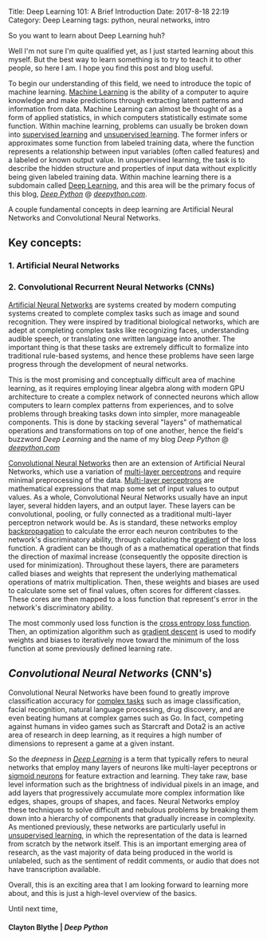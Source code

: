 Title: Deep Learning 101: A Brief Introduction
Date: 2017-8-18 22:19
Category: Deep Learning
tags: python, neural networks, intro

So you want to learn about Deep Learning huh?

Well I'm not sure I'm quite qualified yet, as I just started learning about this myself. But the best way to learn something is to try to teach it to other people, so here I am. I hope you find this post and blog useful.

To begin our understanding of this field, we need to introduce the topic of machine learning. [Machine Learning](https://www.wikiwand.com/en/Machine_learning) is the ability of a computer to aquire knowledge and make predictions through extracting latent patterns and information from data. Machine Learning can almost be thought of as a form of applied statistics, in which computers statistically estimate some function. Within machine learning, problems can usually be broken down into [supervised learning](https://www.wikiwand.com/en/Supervised_learning) and [unsupervised learning](https://www.wikiwand.com/en/Unsupervised_learning). The former infers or approximates some function from labeled training data, where the function represents a relationship between input variables (often called features) and a labeled or known output value. In unsupervised learning, the task is to describe the hidden structure and properties of input data without explicitly being given labeled training data. Within machine learning there is a subdomain called [Deep Learning](https://www.wikiwand.com/en/Deep_learning), and this area will be the primary focus of this blog, [*Deep Python*](https://deepython.com) @ [*deepython.com*](https://deepython.com).

A couple fundamental concepts in deep learning are Artificial Neural Networks and Convolutional Neural Networks.


## Key concepts:
### 1. Artificial Neural Networks
### 2. Convolutional Recurrent Neural Networks (CNNs)



[Artificial Neural Networks](https://www.wikiwand.com/en/Artificial_neural_network) are systems created by modern computing systems created to complete complex tasks such as image and sound recognition. They were inspired by traditional biological networks, which are adept at completing complex tasks like recognizing faces, understanding audible speech, or translating one written language into another. The important thing is that these tasks are extremely difficult to formalize into traditional rule-based systems, and hence these problems have seen large progress through the development of neural networks.  

This is the most promising and conceptually difficult area of machine learning, as it requires employing linear algebra along with modern GPU architecture to create a complex network of connected neurons which allow computers to learn complex patterns from experiences, and to solve problems through breaking tasks down into simpler, more manageable components. This is done by stacking several "layers" of mathematical operations and transformations on top of one another, hence the field's buzzword
*Deep Learning* and the name of my blog *Deep Python* @ [*deepython.com*](http://deepython.com)

[Convolutional Neural Networks](https://www.wikiwand.com/en/Convolutional_neural_network) then are an extension of Artificial Neural Networks, which use a variation of [multi-layer perceptrons](https://www.wikiwand.com/en/Multilayer_perceptron) and require minimal preprocessing of the data. [Multi-layer perceptrons](https://www.wikiwand.com/en/Multilayer_perceptron) are mathematical expressions that map some set of input values to output values. As a whole, Convolutional Neural Networks usually have an input layer, several hidden layers, and an output layer. These layers can be convolutional, pooling, or fully connected as a traditional multi-layer perceptron network would be. As is standard, these networks employ [backpropagation](https://www.wikiwand.com/en/Backpropagation) to calculate the error each neuron contributes to the network's discriminatory ability, through calculating the [gradient](https://www.wikiwand.com/en/Gradient) of the loss function. A gradient can be though of as a mathematical operation that finds the direction of maximal increase (consequently the opposite direction is  used for minimization). Throughout these layers, there are parameters called biases and weights that represent the underlying mathematical operations of matrix multiplication. Then, these weights and biases are used to calculate some set of final values, often scores for different classes. These cores are then mapped to a loss function that represent's error in the network's discriminatory ability. 

The most commonly used loss function is the [cross entropy loss function](https://www.wikiwand.com/en/Loss_functions_for_classification#/Cross_entropy_loss). Then, an optimization algorithm such as [gradient descent](https://www.wikiwand.com/en/Gradient_descent) is used to modify weights and biases to iteratively move toward the minimum of the loss function at some previously defined learning rate.

## *Convolutional Neural Networks* (CNN's)

Convolutional Neural Networks have been found to greatly improve classification accuracy for [complex tasks](https://www.wikiwand.com/en/Convolutional_neural_network#/Applications) such as image classification, facial recognition, natural language processing, drug discovery, and are even beating humans at complex games such as Go. In fact, competing against humans in video games such as Starcraft and Dota2 is an active area of research in deep learning, as it requires a high number of dimensions to represent a game at a given instant.  

So the *deepness* in [*Deep Learning*](https://www.wikiwand.com/en/Deep_learning)  is a term that typically refers to neural networks that employ many layers of neurons like multi-layer peceptrons or [sigmoid neurons](https://www.wikiwand.com/en/Sigmoid_function) for feature extraction and learning. They take raw, base level information such as the brightness of individual pixels in an image, and add layers that progressively accumulate more complex information like edges, shapes, groups of shapes, and faces. Neural Networks employ these techniques to solve difficult and nebulous problems by breaking them down into a hierarchy of components that gradually increase in complexity. As mentioned previously, these networks are particularly useful in  [unsupervised learning](https://www.wikiwand.com/en/Unsupervised_learning), in which the representation of the data is learned from scratch by the network itself. This is an important emerging area of research, as the vast majority of data being produced in the world is unlabeled, such as the sentiment of reddit comments, or audio that does not have transcription available.

Overall, this is an exciting area that I am looking forward to learning more about, and this is just a high-level overview of the basics.

Until next time,
#### Clayton Blythe | *Deep Python*
